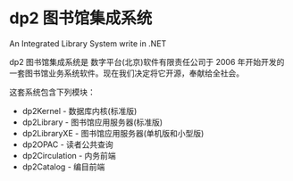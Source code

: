 # dp2 图书馆集成系统

An Integrated Library System write in .NET

dp2 图书馆集成系统是 数字平台(北京)软件有限责任公司于 2006 年开始开发的一套图书馆业务系统软件。现在我们决定将它开源，奉献给全社会。

这套系统包含下列模块：

* dp2Kernel - 数据库内核(标准版)
* dp2Library - 图书馆应用服务器(标准版)
* dp2LibraryXE - 图书馆应用服务器(单机版和小型版)
* dp2OPAC - 读者公共查询
* dp2Circulation - 内务前端
* dp2Catalog - 编目前端





